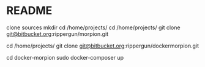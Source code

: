 # README #

clone sources
mkdir cd /home/projects/
cd /home/projects/ 
git clone git@bitbucket.org:rippergun/morpion.git

cd /home/projects/ 
git clone git@bitbucket.org:rippergun/dockermorpion.git

cd docker-morpion
sudo docker-composer up